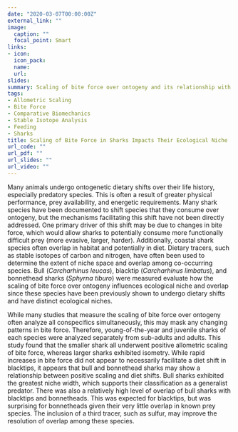 ```yaml
---
date: "2020-03-07T00:00:00Z"
external_link: ""
image:
  caption: ""
  focal_point: Smart
links:
- icon: 
  icon_pack: 
  name: 
  url: 
slides: 
summary: Scaling of bite force over ontogeny and its relationship with dietary shifts.
tags:
- Allometric Scaling
- Bite Force
- Comparative Biomechanics
- Stable Isotope Analysis
- Feeding
- Sharks
title: Scaling of Bite Force in Sharks Impacts Their Ecological Niche
url_code: ""
url_pdf: ""
url_slides: ""
url_video: ""
---
```


Many animals undergo ontogenetic dietary shifts over their life history, especially predatory species. This is often a result of greater physical performance, prey availability, and energetic requirements. Many shark species have been documented to shift species that they consume over ontogeny, but the mechanisms facilitating this shift have not been directly addressed. One primary driver of this shift may be due to changes in bite force, which would allow sharks to potentially consume more functionally difficult prey (more evasive, larger, harder). Additionally, coastal shark species often overlap in habitat and potentially in diet. Dietary tracers, such as stable isotopes of carbon and nitrogen, have often been used to determine the extent of niche space and overlap among co-occurring species. Bull (*Carcharhinus leucas*), blacktip (*Carcharhinus limbatus*), and bonnethead sharks (*Sphyrna tiburo*) were measured evaluate how the scaling of bite force over ontogeny influences ecological niche and overlap since these species have been previously shown to undergo dietary shifts and have distinct ecological niches. 

While many studies that measure the scaling of bite force over ontogeny often analyze all conspecifics simultaneously, this may mask any changing patterns in bite force. Therefore, young-of-the-year and juvenile sharks of each species were analyzed separately from sub-adults and adults. This study found that the smaller shark all underwent positive allometric scaling of bite force, whereas larger sharks exhibited isometry. While rapid increases in bite force did not appear to necessarily facilitate a diet shift in blacktips, it appears that bull and bonnethead sharks may show a relationship between positive scaling and diet shifts. Bull sharks exhibited the greatest niche width, which supports their classification as a generalist predator. There was also a relatively high level of overlap of bull sharks with blacktips and bonnetheads. This was expected for blacktips, but was surprising for bonnetheads given their very little overlap in known prey species. The inclusion of a third tracer, such as sulfur, may improve the resolution of overlap among these species.